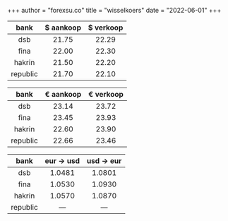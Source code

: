 +++
author = "forexsu.co"
title = "wisselkoers"
date = "2022-06-01"
+++

bank|$ aankoop|$ verkoop
:-----:|:-----:|:-----:
dsb  |21.75|22.29
fina  |22.00|22.30
hakrin  |21.50|22.20
republic  |21.70|22.10

bank|€ aankoop|€ verkoop
:-----:|:-----:|:-----:
dsb  |23.14|23.72
fina  |23.45|23.93
hakrin  |22.60|23.90
republic  |22.66|23.46

bank|eur → usd|usd → eur
:-----:|:-----:|:-----:
dsb  |1.0481|1.0801
fina  |1.0530|1.0930
hakrin  |1.0570|1.0870
republic  |—|—
